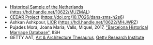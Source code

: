 - [Historical Sample of the Netherlands](https://iisg.amsterdam/en/hsn) (<https://hdl.handle.net/10622/MUZMAL>)
- [CEDAR Project](https://github.com/CEDAR-project) (<https://doi.org/10.17026/dans-zms-h2s6>)
- Ashkan Ashkpour, [LICR](http://licr.io) (<https://hdl.handle.net/10622/MHJWRZ>)
- Pujades Mora, Joana Maria; Valls, Miquel, 2017, ["Barcelona Historical Marriage Database"](https://hdl.handle.net/10622/SDZPFE), IISH
- GETTY AAT, [Art & Architecture Thesaurus](http://www.getty.edu/research/tools/vocabularies/aat/), [Getty Research Institute](http://www.getty.edu/)
